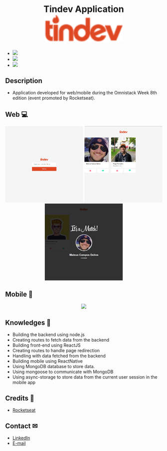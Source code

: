 <h1 align="center">
  Tindev Application
 <br/>
  <img width="250" src="tindev/src/assets/logo.png"/>
</h1>

 - <span><img href="https://nodejs.org/en/" src="https://img.shields.io/badge/NodeJS-Backend-red.svg?style=flat-square"/></span>
 - <span><img href="https://nodejs.org/en/" src="https://img.shields.io/badge/reactJS-front--end-green"/></span>
 - <span><img href="https://nodejs.org/en/" src="https://img.shields.io/badge/react%20native-mobile-blue"/></span>
## Description
  - Application developed for web/mobile during the Omnistack Week 8th edition (event promoted by Rocketseat).

## Web 💻
<p align="center">
  <img width="250" src=".github/web1.png"/>
  <img width="250" src=".github/web2.png"/>
  <img width="250" src=".github/web3.png"/>
</p>

## Mobile 📱
<p align="center">
  <img width="250" src=".github/mobile.gif"/>
</p>

## Knowledges 🚀
 - Building the backend using node.js
 - Creating routes to fetch data from the backend
 - Building front-end using ReactJS
 - Creating routes to handle page redirection
 - Handling with data fetched from the backend
 - Building mobile using ReactNative
 - Using MongoDB database to store data.
 - Using mongoose to communicate with MongoDB
 - Using async-storage to store data from the current user session in the mobile app

## Credits 👏
  - <a target="_blank" href="https://rocketseat.com.br">Rocketseat</a>

## Contact ✉
  - <a target="_blank" href="https://www.linkedin.com/in/mateus-campos-deitos-42688864//">LinkedIn</a>
  - <a target="_blank" href="mailto:matdeitos@gmail.com">E-mail</a>
